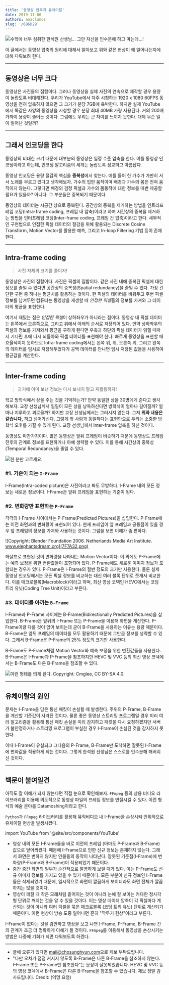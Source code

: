 ```yaml
---
title: '동영상 압축과 유체이탈'
date: 2019-11-06
authors: anaclumos
slug: '/6B6D29'
---
```


![수학에 너무 심취한 한석원 선생님... 그만 자신을 인수분해 하고 마는데...!](715FD6.png)

이 글에서는 동영상 압축의 원리에 대해서 알아보고 위와 같은 현상이 왜 일어나는지에 대해 다뤄보려 한다.

---

## 동영상은 너무 크다

동영상은 사진들의 집합이다. 그러나 동영상을 실제 사진의 연속으로 제작할 경우 용량이 놀랍도록 비대해진다. 우리가 YouTube에서 자주 시청하는 1920 x 1080 60FPS 동영상을 전혀 압축하지 않으면 그 크기가 분당 7GB에 육박한다. 하지만 실제 YouTube에서 똑같은 사양의 동영상을 시청할 경우 분당 최대 40MB 가량 사용된다. 거의 200배 가까이 용량이 줄어든 것이다. 그럼에도 우리는 큰 차이를 느끼지 못한다. 대체 무슨 일이 일어난 것일까?

---

## 그래서 인코딩을 한다

동영상의 비대한 크기 때문에 대부분의 동영상은 일정 수준 압축을 한다. 이를 동영상 인코딩이라고 하는데, 인코딩 알고리즘의 세계는 놀랍도록 정교하고 아름답다.

동영상 인코딩은 용량 절감의 핵심을 **중복성**에서 찾는다. 예를 들어 한 가수가 가만히 서서 노래를 부르고 있다고 생각해보자. 가수의 입만 움직이며 배경과 가수의 몸은 전혀 움직이지 않는다. 그렇다면 배경의 검정 픽셀과 가수의 몸동작에 대한 정보를 매번 제공할 필요가 있을까? 아니다. 그 부분들은 중복되기 때문이다.

동영상의 데이터는 시공간 상으로 중복된다. 공간상의 중복을 제거하는 방법을 인트라프레임 코딩(Intra-frame coding, 프레임 내 압축)이라고 하며 시간상의 중복을 제거하는 방법을 인터프레임 코딩(Inter-frame coding, 프레임 간 압축)이라고 한다. 세부적인 구현법으로 인접한 픽셀 데이터의 절감을 위해 활용되는 Discrete Cosine Transform, Motion Vector를 활용한 예측, 그리고 In-loop Filtering 기법 등이 존재한다.

---

## Intra-frame coding

> 사진 자체의 크기를 줄이자!

동영상은 사진의 집합이다. 사진은 픽셀의 집합이다. 같은 사진 내에 중복된 픽셀에 대한 정보를 줄일 수 있다면 공간상의 중복성(Spatial redundancy)을 줄일 수 있다. 가장 간단한 구현 중 하나는 평균치를 활용하는 것이다. 한 픽셀의 데이터를 비워두고 주변 픽셀 정보를 남겨두면 컴퓨터는 동영상을 재생할 때 *인접한 픽셀*들의 정보를 가져와 그 데이터의 평균을 표현한다.

여기서 재밌는 점은 *인접한 픽셀*이 상하좌우가 아니라는 점이다. 동영상 내 픽셀 데이터는 왼쪽에서 오른쪽으로, 그리고 위에서 아래의 순서로 저장되어 있다. 만약 상하좌우의 픽셀의 정보를 가져와서 평균을 구하게 된다면 우측과 하단의 픽셀 데이터가 읽힐 때까지 기다린 후에 다시 되돌아와 픽셀 데이터를 표현해야 한다. 빠르게 동영상을 표현할 때 효율적이지 못하므로 Intra-frame coding에서는 왼쪽 위, 위, 오른쪽 위, 그리고 왼쪽의 데이터를 임시로 저장해두었다가 공백 데이터를 만나면 임시 저장된 값들을 사용하여 평균값을 계산한다.

---

## Inter-frame coding

> 과거에 이미 보낸 정보는 다시 보내지 말고 재활용하자!

학교 방학식에서 상을 주는 것을 기억하는가? 만약 동일한 상을 30명에게 준다고 생각해보자. 교장 선생님께서 일일이 모든 상을 낭독하신다면 방학식이 얼마나 길어질까? 얼마나 지루하고 괴로울까? 하지만 교장 선생님께서는 그러시지 않는다. 그저 **위와 내용은 같습니다,** 하고 넘어가신다. 그렇게 앞 사람과 동일하다는 표현만으로 우리는 소중한 방학식 오후를 가질 수 있게 된다. 교장 선생님께서 Inter-frame 압축을 하신 것이다.

동영상도 마찬가지이다. 많은 동영상은 앞뒤 프레임이 비슷하기 때문에 동영상도 프레임 전후의 관계로 정보를 표현하거나 아예 생략할 수 있다. 이를 통해 시간상의 중복성(Temporal Redundancy)을 줄일 수 있다.

![한 분만 고르세요.](D04B1D.png)

### #1. 기준이 되는 `I-Frame`

I-Frame(Intra-coded picture)은 사진이라고 봐도 무방하다. I-Frame 내의 모든 정보는 새로운 정보이다. I-Frame은 앞뒤 프레임을 표현하는 기준이 된다.

### #2. 변화량만 표현하는 `P-Frame`

각각의 I-Frame 사이에서는 P-Frame(Predicted Pictures)을 삽입한다. P-Frame에는 이전 화면과의 변화량이 표현되어 있다. 현재 프레임이 앞 프레임과 공통점이 있을 경우 앞 프레임의 정보를 가져와 사용하는 것이다. 그림을 보면 이해가 좀 편하다.

![Copyright: Blender Foundation 2006. Netherlands Media Art Institute. www.elephantsdream.org](7F7A32.png)

화살표로 표현된 것이 변화량을 나타내는 Motion Vector이다. 이 외에도 P-Frame에는 예측 보정을 위한 변환값들이 포함되어 있다. P-Frame에도 새로운 이미지 정보가 포함되는 경우가 있다. P-Frame은 I-Frame의 절반 정도의 크기만 사용한다. 물론 실제 동영상 인코딩에서는 모든 픽셀 정보를 비교하는 대신 여러 블록 단위로 쪼개서 비교한다. 이를 매크로블록(Macroblock)이라고 하며, 최신 영상 코덱인 HEVC에서는 코딩 트리 유닛(Coding Tree Unit)이라고 부른다.

### #3. 데이터를 아끼는 `B-Frame`

I-Frame과 P-Frame 사이에는 B-Frame(Bidirectionally Predicted Pictures)을 삽입한다. B-Frame은 앞뒤의 I-Frame 또는 P-Frame을 이용해 화면을 계산한다. P-Frame이랑 다를 것이 없어 보이는데 굳이 B-Frame을 사용하는 이유는 용량 때문이다. B-Frame은 앞뒤 프레임의 데이터를 모두 활용하기 때문에 그만큼 정보를 생략할 수 있다. 그래서 B-Frame은 P-Frame의 25% 정도의 크기만 사용한다.

B-Frame도 P-Frame처럼 Motion Vector와 예측 보정을 위한 변환값들을 사용한다. B-Frame은 I-Frame과 P-Frame을 참조하지만 HEVC 및 VVC 등의 최신 영상 코덱에서는 B-Frame도 다른 B-Frame을 참조할 수 있다.

![이런 형태를 띄게 된다. Copyright: Cmglee, CC BY-SA 4.0.](images/IBBPBB_inter_frame_group_of_pictures.svg)

---

## 유체이탈의 원인

문제는 I-Frame을 담은 통신 패킷이 손실될 때 발생한다. 주위의 P-Frame, B-Frame을 계산할 기준값이 사라진 것이다. 물론 좋은 동영상 스트리밍 프로그램일 경우 미리 여러 알고리즘을 활용해 통신 패킷 손실을 미리 감지하고 패킷을 다시 요청하겠지만 서버가 불안정하거나 스트리밍 프로그램이 부실한 경우 I-Frame이 손실된 것을 감지하지 못한다.

이때 I-Frame이 유실되고 그다음의 P-Frame, B-Frame만 도착하면 잘못된 I-Frame에 변화값을 적용하게 되는 것이다. 그렇게 한석원 선생님은 스스로를 인수분해 해버리신 것이다.

---

## 백문이 불여일견

아직도 잘 이해가 되지 않는다면 직접 눈으로 확인해보자. `FFmpeg` 등의 상용 비디오 라이브러리를 이용해 의도적으로 동영상 파일의 프레임 정보를 변질시킬 수 있다. 이런 형식의 예술 분야를 Datamoshing이라고 한다.

`Python`과 `FFmpeg` 라이브러리를 활용해 뮤직비디오 내 I-Frame을 손상시켜 인위적으로 유체이탈 현상을 발생시켰다.

import YouTube from '@site/src/components/YouTube'

<YouTube id="ND60AIQg4bQ"/>

- 영상 내의 모든 I-Frame들을 바로 이전의 프레임 (아마도 P-Frame과 B-Frame) 값으로 덮어씌웠다. 때문에 I-Frame으로 인한 신규 정보는 존재하지 않는다. 그래서 화면은 변하지 않지만 인물들의 동작이 나타난다. 잘못된 기준점(I-Frame)에 변화량(P-Frame과 B-Frame)이 적용되었기 때문이다.
- 중간 중간 화면의 일부가 순간적으로 깔끔하게 보일 때가 있다. 이는 P-Frame도 신규 이미지 정보를 가지고 있을 수 있기 때문이다. 모든 부분이 신규 정보인 I-Frame들은 삭제되었기 때문에, 일시적으로 화면이 깔끔하게 보이더라도 화면 전체가 깔끔하지는 않을 것이다.
- 영상이 깨질 때 작은 모래처럼 흩어지는 것이 아니라 눈에 잘 보이는 커다란 정사각형 단위로 깨지는 것을 알 수 있을 것이다. 이는 영상 데이터 압축이 각 픽셀마다 계산되는 것이 아니라 여러 픽셀을 묶은 매크로블록 (코딩 트리 유닛) 단위로 계산되기 때문이다. 이런 현상이 방송 도중 일어나면 흔히 "깍두기 현상"이라고 부른다.

I-Frame이 없다는 것을 감안하고 영상을 보고 나면 I-Frame, P-Frame, B-Frame 간의 관계가 조금 더 명확하게 이해가 될 것이다. `FFmpeg`를 이용해서 동영상을 손상시키는 방법은 나중에 기회가 되면 다뤄보도록 하겠다.

---

- 글에 오류가 있다면 [mail@chosunghyun.com](mailto:mail@chosunghyun.com)으로 제보 부탁드립니다.
- "다만 오차가 점점 커지지 않도록 B-Frame은 다른 B-Frame을 참조하지 않는다. I-Frame 또는 P-Frame만 참조한다"는 문장이 잘못되었습니다. HEVC 및 VVC 등의 영상 코덱에서 B-Frame은 다른 B-Frame을 참조할 수 있습니다. 제보 정말 감사드립니다. Credit: (익명 요청)
